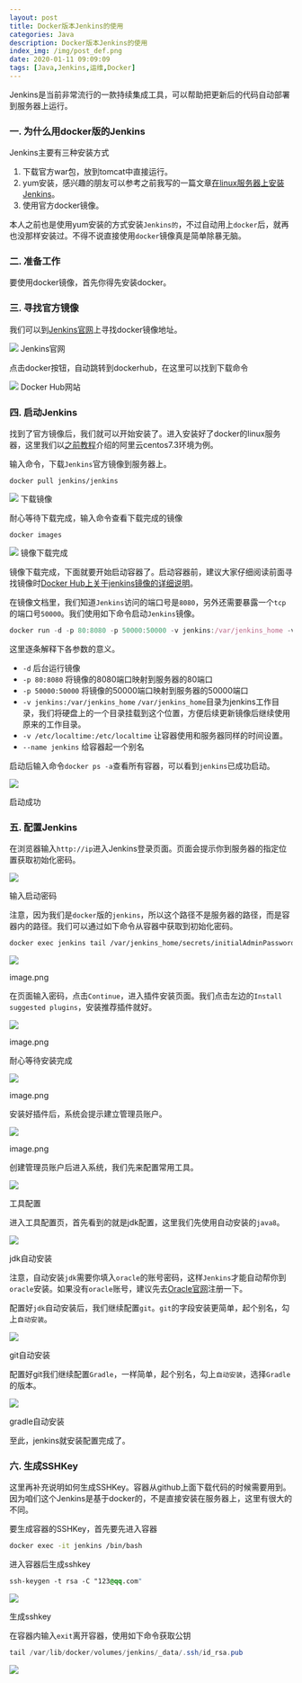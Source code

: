 ```yaml
---
layout: post
title: Docker版本Jenkins的使用
categories: Java
description: Docker版本Jenkins的使用
index_img: /img/post_def.png
date: 2020-01-11 09:09:09
tags: [Java,Jenkins,运维,Docker]
---
```


Jenkins是当前非常流行的一款持续集成工具，可以帮助把更新后的代码自动部署到服务器上运行。

### 一. 为什么用docker版的Jenkins

Jenkins主要有三种安装方式

1.  下载官方war包，放到tomcat中直接运行。
2.  yum安装，感兴趣的朋友可以参考之前我写的一篇文章[在linux服务器上安装Jenkins](https://www.jianshu.com/p/c517f09df025)。
3.  使用官方docker镜像。

本人之前也是使用yum安装的方式安装`Jenkins的`，不过自动用上`docker`后，就再也没那样安装过。不得不说直接使用`docker`镜像真是简单除暴无脑。

### 二. 准备工作

要使用docker镜像，首先你得先安装docker。

### 三. 寻找官方镜像

我们可以到[Jenkins官网](https://jenkins.io/download/)上寻找docker镜像地址。

![](https://img.itgo.ml/img/master/webp.jpg)
Jenkins官网

点击docker按钮，自动跳转到dockerhub，在这里可以找到下载命令

![](https://img.itgo.ml/img/webp%20(1).jpg)
Docker Hub网站

### 四. 启动Jenkins

找到了官方镜像后，我们就可以开始安装了。进入安装好了docker的linux服务器，这里我们以[之前教程](https://www.jianshu.com/p/d95c52d5ec3f)介绍的阿里云centos7.3环境为例。

输入命令，下载`Jenkins`官方镜像到服务器上。

```undefined
docker pull jenkins/jenkins

```

![](https://img.itgo.ml/img/webp%20(2).jpg)
下载镜像

耐心等待下载完成，输入命令查看下载完成的镜像

```undefined
docker images

```

![](https://img.itgo.ml/img/webp%20(3).jpg)
镜像下载完成

镜像下载完成，下面就要开始启动容器了。启动容器前，建议大家仔细阅读前面寻找镜像时[Docker Hub上关于jenkins镜像的详细说明](https://hub.docker.com/_/jenkins/)。

在镜像文档里，我们知道`Jenkins`访问的端口号是`8080`，另外还需要暴露一个`tcp`的端口号`50000`。我们使用如下命令启动`Jenkins`镜像。

```jsx
docker run -d -p 80:8080 -p 50000:50000 -v jenkins:/var/jenkins_home -v /etc/localtime:/etc/localtime --name jenkins docker.io/jenkins/jenkins

```

这里逐条解释下各参数的意义。

*   `-d` 后台运行镜像
*   `-p 80:8080` 将镜像的8080端口映射到服务器的80端口
*   `-p 50000:50000` 将镜像的50000端口映射到服务器的50000端口
*   `-v jenkins:/var/jenkins_home` `/var/jenkins_home`目录为jenkins工作目录，我们将硬盘上的一个目录挂载到这个位置，方便后续更新镜像后继续使用原来的工作目录。
*   `-v /etc/localtime:/etc/localtime` 让容器使用和服务器同样的时间设置。
*   `--name jenkins` 给容器起一个别名

启动后输入命令`docker ps -a`查看所有容器，可以看到`jenkins`已成功启动。

![](https://img.itgo.ml/img/webp%20(4).jpg)

启动成功

### 五. 配置Jenkins

在浏览器输入`http://ip`进入Jenkins登录页面。页面会提示你到服务器的指定位置获取初始化密码。

![](https://img.itgo.ml/img/webp%20(5).jpg)

输入启动密码

注意，因为我们是`docker`版的`jenkins`，所以这个路径不是服务器的路径，而是容器内的路径。我们可以通过如下命令从容器中获取到初始化密码。

```bash
docker exec jenkins tail /var/jenkins_home/secrets/initialAdminPassword

```

![](https://img.itgo.ml/img/webp%20(6).jpg)

image.png

在页面输入密码，点击`Continue`，进入插件安装页面。我们点击左边的`Install suggested plugins`，安装推荐插件就好。

![](https://img.itgo.ml/img/webp%20(7).jpg)

image.png

耐心等待安装完成

![](https://img.itgo.ml/img/webp%20(8).jpg)

image.png

安装好插件后，系统会提示建立管理员账户。

![](https://img.itgo.ml/img/webp%20(9).jpg)

image.png

创建管理员账户后进入系统，我们先来配置常用工具。

![](https://img.itgo.ml/img/webp%20(10).jpg)

工具配置

进入工具配置页，首先看到的就是jdk配置，这里我们先使用自动安装的`java8`。

![](https://img.itgo.ml/img/webp%20(11).jpg)

jdk自动安装

注意，自动安装`jdk`需要你填入`oracle`的账号密码，这样`Jenkins`才能自动帮你到`oracle`安装。如果没有`oracle`账号，建议先去[Oracle官网](https://www.oracle.com/)注册一下。

配置好`jdk`自动安装后，我们继续配置`git`。`git`的字段安装更简单，起个别名，勾上`自动安装`。

![](https://img.itgo.ml/img/webp%20(12).jpg)

git自动安装

配置好git我们继续配置`Gradle`，一样简单，起个别名，勾上`自动安装`，选择`Gradle`的版本。

![](https://img.itgo.ml/img/webp%20(13).jpg)

gradle自动安装

至此，jenkins就安装配置完成了。

### 六. 生成SSHKey

这里再补充说明如何生成SSHKey。容器从github上面下载代码的时候需要用到。因为咱们这个Jenkins是基于docker的，不是直接安装在服务器上，这里有很大的不同。

要生成容器的SSHKey，首先要先进入容器

```bash
docker exec -it jenkins /bin/bash

```

进入容器后生成sshkey

```css
ssh-keygen -t rsa -C "123@qq.com"

```

![](https://img.itgo.ml/img/webp%20(14).jpg)

生成sshkey

在容器内输入`exit`离开容器，使用如下命令获取公钥

```csharp
tail /var/lib/docker/volumes/jenkins/_data/.ssh/id_rsa.pub

```

![](https://img.itgo.ml/img/webp%20(15).jpg)
